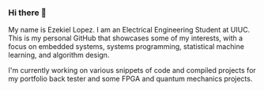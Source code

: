 ### Hi there 👋

My name is Ezekiel Lopez. I am an Electrical Engineering Student at UIUC. This is my personal GitHub that showcases some of my interests, with a focus on embedded systems, systems programming, statistical machine learning, and algorithm design.

I'm currently working on various snippets of code and compiled projects for my portfolio back tester and some FPGA and quantum mechanics projects. 

<!-- **lopeze25/lopeze25** is a ✨ _special_ ✨ repository because its `README.md` (this file) appears on your GitHub profile.

Here are some ideas to get you started:
--> 
<!-- ### 🔭 I’m currently working on ...
-Working with Java fundamentals, Relational databases with MySQL, Web API Design 

-My personal portfolio. 

### 🌱 I’m currently learning ...

-MySQL
-Python
-Java
-Springboot 

### 👯 I’m looking to collaborate on ...
test edit
-Backend Development Projects

### 💬 Ask me about ...
---> 
